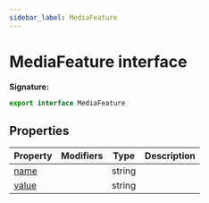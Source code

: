 ```yaml
---
sidebar_label: MediaFeature
---
```


# MediaFeature interface

**Signature:**

```typescript
export interface MediaFeature
```

## Properties

| Property                                   | Modifiers | Type   | Description |
| ------------------------------------------ | --------- | ------ | ----------- |
| [name](./puppeteer.mediafeature.name.md)   |           | string |             |
| [value](./puppeteer.mediafeature.value.md) |           | string |             |

